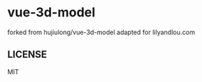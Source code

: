 
# vue-3d-model  
  
forked from  hujiulong/vue-3d-model
adapted for lilyandlou.com

## LICENSE  
MIT
